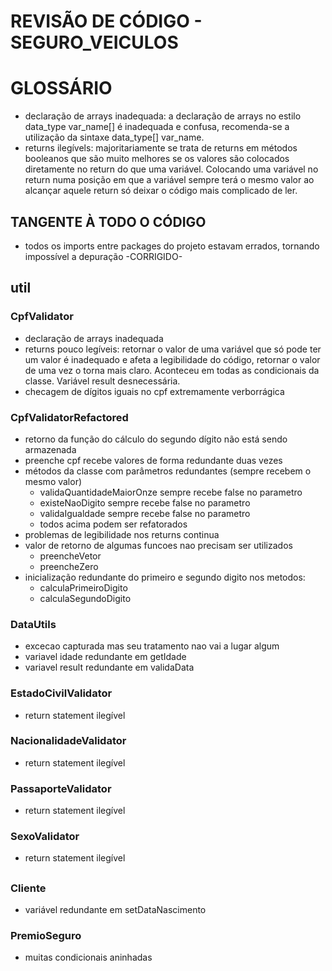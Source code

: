 # REVISÃO DE CÓDIGO - SEGURO_VEICULOS

# GLOSSÁRIO

- declaração de arrays inadequada: a declaração de arrays no estilo data_type var_name[] é inadequada e confusa, recomenda-se a utilização da sintaxe data_type[] var_name.
- returns ilegívels: majoritariamente se trata de returns em métodos booleanos que são muito melhores se os valores são colocados diretamente no return do que uma variável. Colocando uma variável no return numa posição em que a variável sempre terá o mesmo valor ao alcançar aquele return só deixar o código mais complicado de ler.

## TANGENTE À TODO O CÓDIGO

- todos os imports entre packages do projeto estavam errados, tornando impossível a depuração -CORRIGIDO-

## util

### CpfValidator

- declaração de arrays inadequada
- returns pouco legíveis: retornar o valor de uma variável que só pode ter um valor é inadequado e afeta a legibilidade do código, retornar o valor de uma vez o torna mais claro. Aconteceu em todas as condicionais da classe. Variável result desnecessária.
- checagem de dígitos iguais no cpf extremamente verborrágica

### CpfValidatorRefactored

- retorno da função do cálculo do segundo dígito não está sendo armazenada
- preenche cpf recebe valores de forma redundante duas vezes
- métodos da classe com parâmetros redundantes (sempre recebem o mesmo valor)
    - validaQuantidadeMaiorOnze sempre recebe false no parametro
    - existeNaoDigito sempre recebe false no parametro
    - validaIgualdade sempre recebe false no parametro
    - todos acima podem ser refatorados
- problemas de legibilidade nos returns continua
- valor de retorno de algumas funcoes nao precisam ser utilizados
    - preencheVetor
    - preencheZero
- inicialização redundante do primeiro e segundo digito nos metodos:
    - calculaPrimeiroDigito
    - calculaSegundoDigito

### DataUtils

- excecao capturada mas seu tratamento nao vai a lugar algum
- variavel idade redundante em getIdade
- variavel result redundante em validaData

### EstadoCivilValidator

- return statement ilegível

### NacionalidadeValidator

- return statement ilegível

### PassaporteValidator

- return statement ilegível

### SexoValidator

- return statement ilegível

##

### Cliente

- variável redundante em setDataNascimento

### PremioSeguro

- muitas condicionais aninhadas
